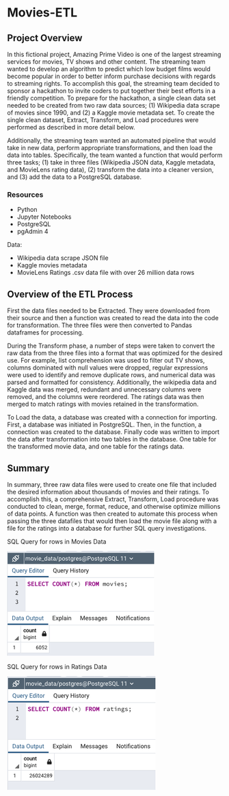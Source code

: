 # Movies-ETL

## Project Overview
In this fictional project, Amazing Prime Video is one of the largest streaming services for movies, TV shows and other content. The streaming team wanted to develop an algorithm to predict which low budget films would become popular in order to better inform purchase decisions with regards to streaming rights. To accomplish this goal, the streaming team decided to sponsor a hackathon to invite coders to put together their best efforts in a friendly competition. To prepare for the hackathon, a single clean data set needed to be created from two raw data sources; (1) Wikipedia data scrape of movies since 1990, and (2) a Kaggle movie metadata set. To create the single clean dataset, Extract, Transform, and Load procedures were performed as described in more detail below. 

Additionally, the streaming team wanted an automated pipeline that would take in new data, perform appropriate transformations, and then load the data into tables. Specifically, the team wanted a function that would perform three tasks; (1) take in three files (Wikipedia JSON data,  Kaggle metadata, and  MovieLens rating data), (2) transform the data into a cleaner version, and (3) add the data to a PostgreSQL database.


### Resources
 * Python
 * Jupyter Notebooks
 * PostgreSQL
 * pgAdmin 4

Data:
 * Wikipedia data scrape JSON file
 * Kaggle movies metadata 
 * MovieLens Ratings .csv data file with over 26 million data rows


## Overview of the ETL Process
First the data files needed to be Extracted. They were downloaded from their source and then a function was created to read the data into the code for transformation. The three files were then converted to Pandas dataframes for processing. 

During the Transform phase, a number of steps were taken to convert the raw data from the three files into a format that was optimized for the desired use. For example, list comprehension was used to filter out TV shows, columns dominated with null values were dropped, regular expressions were used to identify and remove duplicate rows, and numerical data was parsed and formatted for consistency. Additionally, the wikipedia data and Kaggle data was merged, redundant and unnecessary columns were removed, and the columns were reordered. The ratings data was then merged to match ratings with movies retained in the transformation.

To Load the data, a database was created with a connection for importing. First, a database was initiated in PostgreSQL. Then, in the function, a connection was created to the database. Finally code was written to import the data after transformation into two tables in the database. One table for the transformed movie data, and one table for the ratings data. 



## Summary
In summary,  three raw data files were used to create one file that included the desired information about thousands of movies and their ratings. To accomplish this, a comprehensive Extract, Transform, Load procedure was conducted to clean, merge, format, reduce, and otherwise optimize millions of data points. A function was then created to automate this process when passing the three datafiles that would then load the movie file along with a file for the ratings into a database for further SQL query investigations.  


SQL Query for rows in Movies Data

<img src="Resources/movies_query.png">


SQL Query for rows in Ratings Data

<img src="Resources/ratings_query.png">

